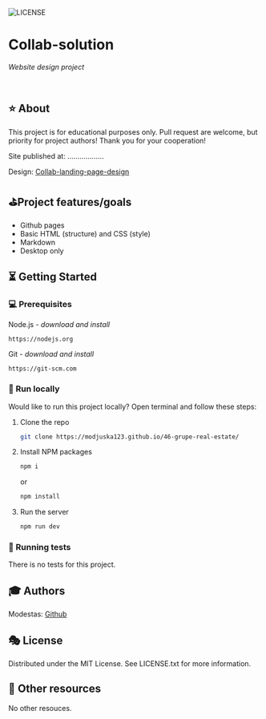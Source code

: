 ![LICENSE](https://img.shields.io/badge/license-MIT-blue.svg?style=flat-square)

# Collab-solution

_Website design project_

<br>

## ⭐ About

This project is for educational purposes only. Pull request are welcome, but priority for project authors! Thank you for your cooperation!

Site published at: .................. 

Design: [Collab-landing-page-design](https://www.figma.com/file/9mV6rCFOEd1ptuZ4JBovVS/Collab-landing-page-design-(Community)?type=design&node-id=1-971&mode=design&t=C2V2XUs0z1cojLX6-0)

##  ⛳Project features/goals

- Github pages
- Basic HTML (structure) and CSS (style)
- Markdown
- Desktop only

## ⏳ Getting Started

### 💻 Prerequisites

Node.js - _download and install_

```
https://nodejs.org
```

Git - _download and install_

```
https://git-scm.com
```

###  🚵 Run locally

Would like to run this project locally? Open terminal and follow these steps:

1. Clone the repo
    ```sh
    git clone https://modjuska123.github.io/46-grupe-real-estate/
    ```
2. Install NPM packages
    ```sh
    npm i
    ```
    or
    ```sh
    npm install
    ```
3. Run the server
    ```sh
    npm run dev
    ```

### 🛝 Running tests

There is no tests for this project.

## 🎓 Authors

Modestas: [Github](https://github.com/ModJuska123)

## 🎭 License

Distributed under the MIT License. See LICENSE.txt for more information.

## 🎎 Other resources

No other resouces.